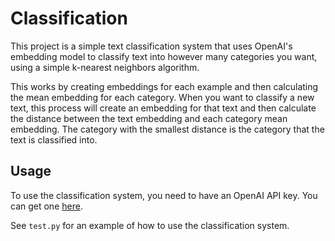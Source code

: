 # Classification

This project is a simple text classification system that uses OpenAI's embedding model to classify
text into however many categories you want, using a simple k-nearest neighbors algorithm.

This works by creating embeddings for each example and then calculating the mean embedding for each
category. When you want to classify a new text, this process will create an embedding for that text
and then calculate the distance between the text embedding and each category mean embedding.
The category with the smallest distance is the category that the text is classified into.

## Usage

To use the classification system, you need to have an OpenAI API key. You can get one [here](https://platform.openai.com/account/api-keys).

See `test.py` for an example of how to use the classification system.


